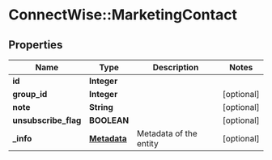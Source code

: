 # ConnectWise::MarketingContact

## Properties
Name | Type | Description | Notes
------------ | ------------- | ------------- | -------------
**id** | **Integer** |  | 
**group_id** | **Integer** |  | [optional] 
**note** | **String** |  | [optional] 
**unsubscribe_flag** | **BOOLEAN** |  | [optional] 
**_info** | [**Metadata**](Metadata.md) | Metadata of the entity | [optional] 


